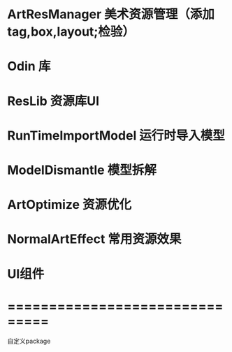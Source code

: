 # ArtResManager  美术资源管理（添加tag,box,layout;检验）
# Odin 库
# ResLib 资源库UI
# RunTimeImportModel 运行时导入模型
# ModelDismantle  模型拆解
# ArtOptimize    资源优化
# NormalArtEffect 常用资源效果
# UI组件
===============================
===============================

自定义package

